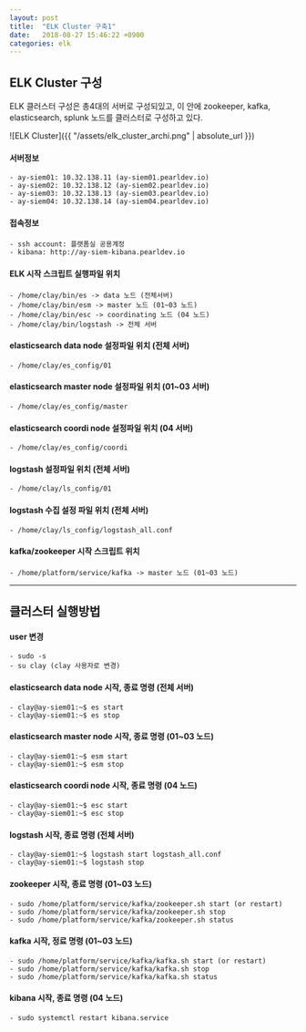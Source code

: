 ```yaml
---
layout: post
title:  "ELK Cluster 구축1"
date:   2018-08-27 15:46:22 +0900
categories: elk
---
```


## ELK Cluster 구성
ELK 클러스터 구성은 총4대의 서버로 구성되있고,
이 안에 zookeeper, kafka, elasticsearch, splunk 노드를 클러스터로 구성하고 있다.

![ELK Cluster]({{ "/assets/elk_cluster_archi.png" | absolute_url }})


#### 서버정보
    - ay-siem01: 10.32.138.11 (ay-siem01.pearldev.io)
    - ay-siem02: 10.32.138.12 (ay-siem02.pearldev.io)
    - ay-siem03: 10.32.138.13 (ay-siem03.pearldev.io)
    - ay-siem04: 10.32.138.14 (ay-siem04.pearldev.io)
    
#### 접속정보
    - ssh account: 플랫폼실 공용계정  
    - kibana: http://ay-siem-kibana.pearldev.io
    
#### ELK 시작 스크립트 실행파일 위치
    - /home/clay/bin/es -> data 노드 (전체서버)
    - /home/clay/bin/esm -> master 노드 (01~03 노드)
    - /home/clay/bin/esc -> coordinating 노드 (04 노드)
    - /home/clay/bin/logstash -> 전체 서버
   
#### elasticsearch data node 설정파일 위치 (전체 서버)
    - /home/clay/es_config/01

#### elasticsearch master node 설정파일 위치 (01~03 서버)
    - /home/clay/es_config/master

#### elasticsearch coordi node 설정파일 위치 (04 서버)
    - /home/clay/es_config/coordi

#### logstash 설정파일 위치 (전체 서버)
    - /home/clay/ls_config/01

#### logstash 수집 설정 파일 위치 (전체 서버)
    - /home/clay/ls_config/logstash_all.conf

#### kafka/zookeeper 시작 스크립트 위치 
    - /home/platform/service/kafka -> master 노드 (01~03 노드)
   
-----------
 
## 클러스터 실행방법
#### user 변경
    - sudo -s
    - su clay (clay 사용자로 변경)
    
#### elasticsearch data node 시작, 종료 명령  (전체 서버)
    - clay@ay-siem01:~$ es start
    - clay@ay-siem01:~$ es stop

#### elasticsearch master node 시작, 종료 명령 (01~03 노드)
    - clay@ay-siem01:~$ esm start
    - clay@ay-siem01:~$ esm stop

#### elasticsearch coordi node 시작, 종료 명령 (04 노드)
    - clay@ay-siem01:~$ esc start
    - clay@ay-siem01:~$ esc stop

#### logstash 시작, 종료 명령 (전체 서버)
    - clay@ay-siem01:~$ logstash start logstash_all.conf
    - clay@ay-siem01:~$ logstash stop

#### zookeeper 시작, 종료 명령 (01~03 노드)
    - sudo /home/platform/service/kafka/zookeeper.sh start (or restart)
    - sudo /home/platform/service/kafka/zookeeper.sh stop
    - sudo /home/platform/service/kafka/zookeeper.sh status
    
#### kafka 시작, 정료 명령 (01~03 노드)
    - sudo /home/platform/service/kafka/kafka.sh start (or restart)  
    - sudo /home/platform/service/kafka/kafka.sh stop
    - sudo /home/platform/service/kafka/kafka.sh status
    
#### kibana 시작, 종료 명령 (04 노드)
    - sudo systemctl restart kibana.service
